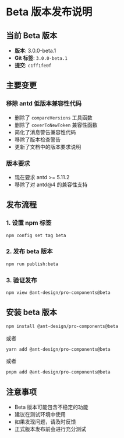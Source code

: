 # Beta 版本发布说明

## 当前 Beta 版本

- **版本**: 3.0.0-beta.1
- **Git 标签**: `3.0.0-beta.1`
- **提交**: `c1ff1fe0f`

## 主要变更

### 移除 antd 低版本兼容性代码

- 删除了 `compareVersions` 工具函数
- 删除了 `coverToNewToken` 兼容性函数
- 简化了消息警告兼容性代码
- 移除了版本检查警告
- 更新了文档中的版本要求说明

### 版本要求

- 现在要求 antd >= 5.11.2
- 移除了对 antd@4 的兼容性支持

## 发布流程

### 1. 设置 npm 标签

```bash
npm config set tag beta
```

### 2. 发布 beta 版本

```bash
npm run publish:beta
```

### 3. 验证发布

```bash
npm view @ant-design/pro-components@beta
```

## 安装 beta 版本

```bash
npm install @ant-design/pro-components@beta
```

或者

```bash
yarn add @ant-design/pro-components@beta
```

或者

```bash
pnpm add @ant-design/pro-components@beta
```

## 注意事项

- Beta 版本可能包含不稳定的功能
- 建议在测试环境中使用
- 如果发现问题，请及时反馈
- 正式版本发布前会进行充分测试
